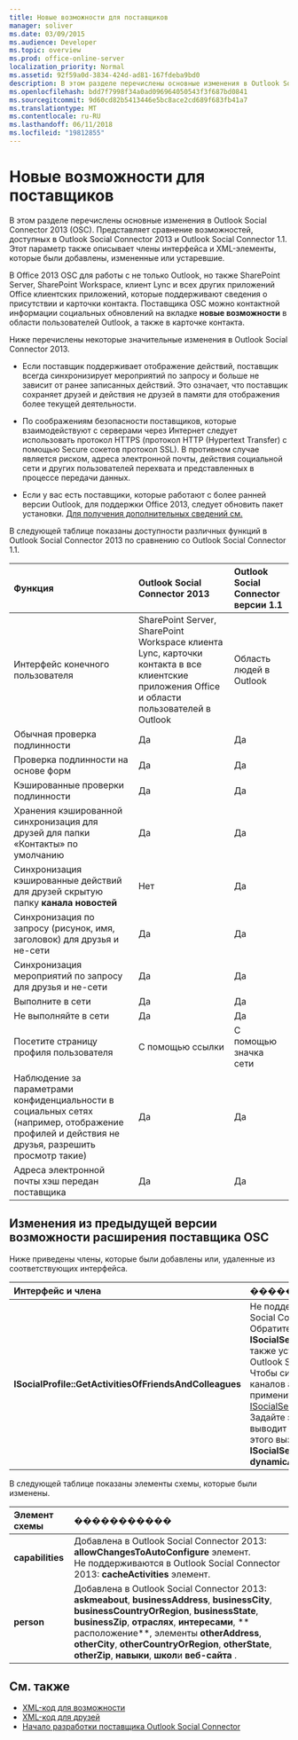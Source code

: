 ```yaml
---
title: Новые возможности для поставщиков
manager: soliver
ms.date: 03/09/2015
ms.audience: Developer
ms.topic: overview
ms.prod: office-online-server
localization_priority: Normal
ms.assetid: 92f59a0d-3834-424d-ad81-167fdeba9bd0
description: В этом разделе перечислены основные изменения в Outlook Social Connector 2013 (OSC). Представляет сравнение возможностей, доступных в Outlook Social Connector 2013 и Outlook Social Connector 1.1.
ms.openlocfilehash: bdd7f7998f34a0ad096964050543f3f687bd0841
ms.sourcegitcommit: 9d60cd82b5413446e5bc8ace2cd689f683fb41a7
ms.translationtype: MT
ms.contentlocale: ru-RU
ms.lasthandoff: 06/11/2018
ms.locfileid: "19812855"
---
```

# <a name="whats-new-for-providers"></a>Новые возможности для поставщиков

В этом разделе перечислены основные изменения в Outlook Social Connector 2013 (OSC). Представляет сравнение возможностей, доступных в Outlook Social Connector 2013 и Outlook Social Connector 1.1. Этот параметр также описывает члены интерфейса и XML-элементы, которые были добавлены, измененные или устаревшие. 
  
В Office 2013 OSC для работы с не только Outlook, но также SharePoint Server, SharePoint Workspace, клиент Lync и всех других приложений Office клиентских приложений, которые поддерживают сведения о присутствии и карточки контакта. Поставщика OSC можно контактной информации социальных обновлений на вкладке **новые возможности** в области пользователей Outlook, а также в карточке контакта. 
  
Ниже перечислены некоторые значительные изменения в Outlook Social Connector 2013. 
  
- Если поставщик поддерживает отображение действий, поставщик всегда синхронизирует мероприятий по запросу и больше не зависит от ранее записанных действий. Это означает, что поставщик сохраняет друзей и действия не друзей в памяти для отображения более текущей деятельности.
    
- По соображениям безопасности поставщиков, которые взаимодействуют с серверами через Интернет следует использовать протокол HTTPS (протокол HTTP (Hypertext Transfer) с помощью Secure сокетов протокол SSL). В противном случае является риском, адреса электронной почты, действия социальной сети и других пользователей перехвата и представленных в процессе передачи данных.
    
- Если у вас есть поставщики, которые работают с более ранней версии Outlook, для поддержки Office 2013, следует обновить пакет установки. [Для получения дополнительных сведений см.](installation-checklist.md) 
    
В следующей таблице показаны доступности различных функций в Outlook Social Connector 2013 по сравнению со Outlook Social Connector 1.1.
  
|**Функция**|**Outlook Social Connector 2013**|**Outlook Social Connector версии 1.1**|
|:-----|:-----|:-----|
|Интерфейс конечного пользователя  <br/> |SharePoint Server, SharePoint Workspace клиента Lync, карточки контакта в все клиентские приложения Office и области пользователей в Outlook  <br/> |Область людей в Outlook  <br/> |
|Обычная проверка подлинности  <br/> |Да  <br/> |Да  <br/> |
|Проверка подлинности на основе форм  <br/> |Да  <br/> |Да  <br/> |
|Кэшированные проверки подлинности  <br/> |Да  <br/> |Да  <br/> |
|Хранения кэшированной синхронизация для друзей для папки «Контакты» по умолчанию  <br/> |Да  <br/> |Да  <br/> |
|Синхронизация кэшированные действий для друзей скрытую папку **канала новостей**  <br/> |Нет  <br/> |Да  <br/> |
|Синхронизация по запросу (рисунок, имя, заголовок) для друзья и не-сети  <br/> |Да  <br/> |Да  <br/> |
|Синхронизация мероприятий по запросу для друзья и не-сети  <br/> |Да  <br/> |Да  <br/> |
|Выполните в сети  <br/> |Да  <br/> |Да  <br/> |
|Не выполняйте в сети  <br/> |Да  <br/> |Да  <br/> |
|Посетите страницу профиля пользователя  <br/> |С помощью ссылки  <br/> |С помощью значка сети  <br/> |
|Наблюдение за параметрами конфиденциальности в социальных сетях (например, отображение профилей и действия не друзья, разрешить просмотр такие)  <br/> |Да  <br/> |Да  <br/> |
|Адреса электронной почты хэш передан поставщика  <br/> |Да  <br/> |Да  <br/> |

<a name="OlSocialConnector_Changes"> </a>

## <a name="changes-from-the-previous-version-of-osc-provider-extensibility"></a>Изменения из предыдущей версии возможности расширения поставщика OSC

Ниже приведены члены, которые были добавлены или, удаленные из соответствующих интерфейса.
  
|**Интерфейс и члена**|**�����������**|
|:-----|:-----|
|**ISocialProfile::GetActivitiesOfFriendsAndColleagues** <br/> |Не поддерживаются в Outlook Social Connector 2013. Обратите внимание на то, что **ISocialSession::GetActivities** также устарел и начиная с Outlook Social Connector 1.1.  <br/> Чтобы синхронизировать веб-каналов активности, следует применить метод [ISocialSession2::GetActivitiesEx](isocialsession2-getactivitiesex.md) . Задайте **значение true**, которое выводит запрос, OSC вместо этого вызов **ISocialSession2::GetActivitiesEx** **dynamicActivitiesLookupEx** .  <br/> |
   
В следующей таблице показаны элементы схемы, которые были изменены.
  
|**Элемент схемы**|**�����������**|
|:-----|:-----|
|**capabilities** <br/> |Добавлена в Outlook Social Connector 2013: **allowChangesToAutoConfigure** элемент.  <br/> Не поддерживаются в Outlook Social Connector 2013: **cacheActivities** элемент.  <br/> |
|**person** <br/> |Добавлена в Outlook Social Connector 2013: **askmeabout**, **businessAddress**, **businessCity**, **businessCountryOrRegion**, **businessState**, **businessZip**, **отраслях**, **интересами**, ** расположение**, элементы **otherAddress**, **otherCity**, **otherCountryOrRegion**, **otherState**, **otherZip**, **навыки**, **школ**и **веб-сайта** .  <br/> |
   
## <a name="see-also"></a>См. также

- [XML-код для возможности](xml-for-capabilities.md)
- [XML-код для друзей](xml-for-friends.md)
- [Начало разработки поставщика Outlook Social Connector](getting-started-with-developing-an-outlook-social-connector-provider.md)

